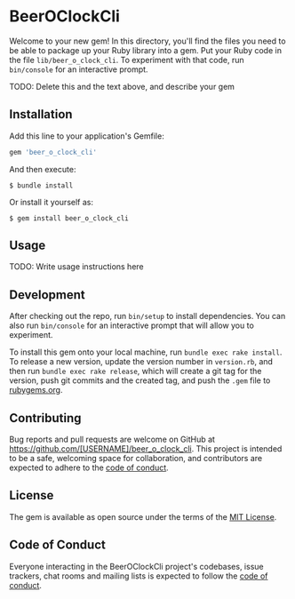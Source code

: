 # BeerOClockCli

Welcome to your new gem! In this directory, you'll find the files you need to be able to package up your Ruby library into a gem. Put your Ruby code in the file `lib/beer_o_clock_cli`. To experiment with that code, run `bin/console` for an interactive prompt.

TODO: Delete this and the text above, and describe your gem

## Installation

Add this line to your application's Gemfile:

```ruby
gem 'beer_o_clock_cli'
```

And then execute:

    $ bundle install

Or install it yourself as:

    $ gem install beer_o_clock_cli

## Usage

TODO: Write usage instructions here

## Development

After checking out the repo, run `bin/setup` to install dependencies. You can also run `bin/console` for an interactive prompt that will allow you to experiment.

To install this gem onto your local machine, run `bundle exec rake install`. To release a new version, update the version number in `version.rb`, and then run `bundle exec rake release`, which will create a git tag for the version, push git commits and the created tag, and push the `.gem` file to [rubygems.org](https://rubygems.org).

## Contributing

Bug reports and pull requests are welcome on GitHub at https://github.com/[USERNAME]/beer_o_clock_cli. This project is intended to be a safe, welcoming space for collaboration, and contributors are expected to adhere to the [code of conduct](https://github.com/[USERNAME]/beer_o_clock_cli/blob/master/CODE_OF_CONDUCT.md).

## License

The gem is available as open source under the terms of the [MIT License](https://opensource.org/licenses/MIT).

## Code of Conduct

Everyone interacting in the BeerOClockCli project's codebases, issue trackers, chat rooms and mailing lists is expected to follow the [code of conduct](https://github.com/[USERNAME]/beer_o_clock_cli/blob/master/CODE_OF_CONDUCT.md).
